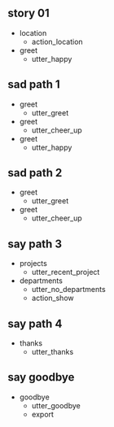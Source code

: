 ## story 01
* location
  - action_location
* greet
  - utter_happy



## sad path 1
* greet
  - utter_greet
* greet
  - utter_cheer_up
* greet
  - utter_happy

## sad path 2
* greet
  - utter_greet
* greet
  - utter_cheer_up

## say path 3
* projects
  - utter_recent_project
* departments
  - utter_no_departments
  - action_show


## say path 4
* thanks 
  - utter_thanks

## say goodbye
* goodbye
  - utter_goodbye
  - export

